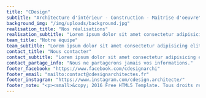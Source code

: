 ```yaml
---
title: "CDesign"
subtitle: "Architecture d'intérieur - Construction - Maitrise d'oeuvre"
background_img: "/img/uploads/background.jpg"
realisation_title: "Nos réalisations"
realisation_subtitle: "Lorem ipsum dolor sit amet consectetur adipisicing elit. Eveniet nam itaque ipsam iste provident quo ipsam iste provident."
team_title: "Notre équipe"
team_subtitle: "Lorem ipsum dolor sit amet consectetur adipisicing elit. Eveniet nam itaque ipsam iste provident quo ipsam iste provident."
contact_title: "Nous contacter"
contact_subtitle: "Lorem ipsum dolor sit amet consectetur adipisicing elit. Eveniet nam itaque ipsam iste provident quo ipsam iste provident."
contact_partage_info: "Nous ne partagerons jamais vos informations."
footer_facebook: "https://www.facebook.com/cdesignarchi"
footer_email: "mailto:contact@cdesignarchitectes.fr"
footer_instagram: "https://www.instagram.com/cdesign.architecte/"
footer_note: "<p><small>&copy; 2016 Free HTML5 Template. Tous droits réservés. <br> Design par <a href='http://freehtml5.co/' target='_blank'>FreeHTML5.co</a> Images démo: <a href='http://pexels.com/' target='_blank'>Pexels</a><br>Hugo port par <a href='https://github.com/SteveLane/' target='_blank'>SteveLane</a></small></p>"
---
```

